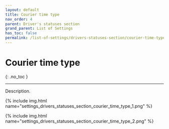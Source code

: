```yaml
---
layout: default
title: Courier time type
nav_order: 4
parent: Driver's statuses section
grand_parent: List of Settings
has_toc: false
permalink: /list-of-settings/drivers-statuses-section/courier-time-type
---
```


# Courier time type
{: .no_toc }

---

Description.

{% include img.html name="settings_drivers_statuses_section_courier_time_type_1.png" %}

{% include img.html name="settings_drivers_statuses_section_courier_time_type_2.png" %}